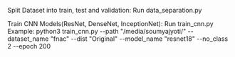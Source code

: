 
Split Dataset into train, test and validation: Run data_separation.py

Train CNN Models(ResNet, DenseNet, InceptionNet): Run train_cnn.py
Example: python3 train_cnn.py --path "/media/soumyajyoti/" --dataset_name "fnac" --dist "Original" --model_name "resnet18" --no_class 2 --epoch 200


